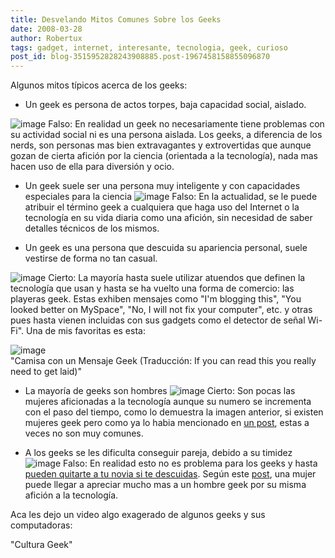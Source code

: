 ```yaml
---
title: Desvelando Mitos Comunes Sobre los Geeks
date: 2008-03-28
author: Robertux
tags: gadget, internet, interesante, tecnologia, geek, curioso
post_id: blog-3515952828243908885.post-1967458158855096870
---
```


Algunos mitos típicos acerca de los geeks:

- Un geek es persona de actos torpes, baja capacidad social, aislado.

![image](https://bp3.blogger.com/_jH77WNrMVRA/R_PLLfa91QI/AAAAAAAAA0U/vKWJPJ59xig/s320/24-em-cross.png)    Falso: En realidad un geek no necesariamente tiene
problemas con su actividad social ni es una persona aislada. Los geeks, a diferencia de los nerds, son personas mas bien extravagantes y extrovertidas que aunque gozan de cierta afición por la ciencia (orientada a la tecnología), nada mas hacen uso de ella para diversión y ocio.

- Un geek suele ser una persona muy inteligente y con capacidades especiales para la ciencia
![image](https://bp3.blogger.com/_jH77WNrMVRA/R_PLLfa91QI/AAAAAAAAA0U/vKWJPJ59xig/s320/24-em-cross.png)    Falso: En la actualidad, se le puede atribuir el
término geek a cualquiera que haga uso del Internet o la tecnología en su vida diaria como una afición, sin necesidad de saber detalles técnicos de los mismos.

- Un geek es una persona que descuida su apariencia personal, suele vestirse de forma no tan casual.

![image](https://bp2.blogger.com/_jH77WNrMVRA/R_PO4Pa91RI/AAAAAAAAA0c/ra_2tlc-4o4/s320/24-em-check.png)    Cierto: La mayoría hasta suele utilizar atuendos
que definen la tecnología que usan y hasta se ha vuelto una forma de comercio: las playeras geek. Estas exhiben mensajes como "I'm blogging this", "You looked better on MySpace", "No, I will not fix your computer", etc. y otras pues hasta vienen incluidas con sus gadgets como el detector de señal Wi-Fi". Una de mis favoritas es esta:

![image](https://bp2.blogger.com/_jH77WNrMVRA/R_QZu_a91TI/AAAAAAAAA0s/TEHMCU3Vj30/s320/Top+10+T-Shirts+need_laid_2.jpg)    
"Camisa con un Mensaje Geek
(Traducción: If you can read this you really need to get laid)"

- La mayoría de geeks son hombres
![image](https://bp2.blogger.com/_jH77WNrMVRA/R_PO4Pa91RI/AAAAAAAAA0c/ra_2tlc-4o4/s320/24-em-check.png)    Cierto: Son pocas las mujeres aficionadas a la
tecnología aunque su numero se incrementa con el paso del tiempo, como lo demuestra la imagen anterior, si existen mujeres geek pero como ya lo habia mencionado en [un post](https://srbyte.blogspot.com/2008/02/existen-las-mujeres-geek-o.html), estas a veces no son muy comunes.

- A los geeks se les dificulta conseguir pareja, debido a su timidez
![image](https://bp3.blogger.com/_jH77WNrMVRA/R_PLLfa91QI/AAAAAAAAA0U/vKWJPJ59xig/s320/24-em-cross.png)    Falso: En realidad esto no es problema para los
geeks y hasta [pueden quitarte a tu novia si te descuidas](https://elgeek.info/2008/01/20/10-razones-por-las-que-un-geek-te-%E2%80%9Cpodria-robar%E2%80%9D-tu-novia/). Según este [post](https://draxus.org/weblog/2006/01/13/razones-para-salir-con-un-geek/), una mujer puede llegar a apreciar mucho mas a un hombre geek por su misma afición a la tecnología.

Aca les dejo un video algo exagerado de algunos geeks y sus computadoras:

"Cultura
Geek"